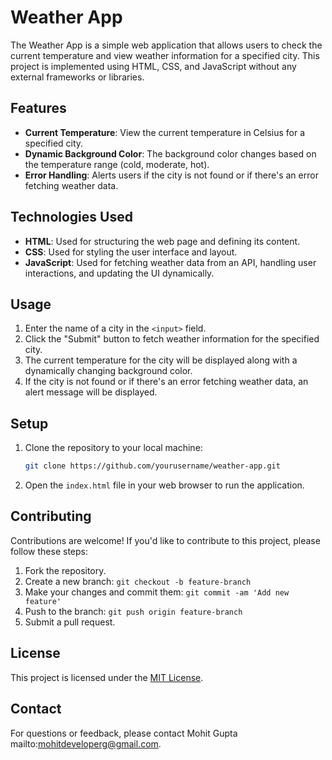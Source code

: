 # Weather App

The Weather App is a simple web application that allows users to check the current temperature and view weather information for a specified city. This project is implemented using HTML, CSS, and JavaScript without any external frameworks or libraries.

## Features

- **Current Temperature**: View the current temperature in Celsius for a specified city.
- **Dynamic Background Color**: The background color changes based on the temperature range (cold, moderate, hot).
- **Error Handling**: Alerts users if the city is not found or if there's an error fetching weather data.

## Technologies Used

- **HTML**: Used for structuring the web page and defining its content.
- **CSS**: Used for styling the user interface and layout.
- **JavaScript**: Used for fetching weather data from an API, handling user interactions, and updating the UI dynamically.

## Usage

1. Enter the name of a city in the `<input>` field.
2. Click the "Submit" button to fetch weather information for the specified city.
3. The current temperature for the city will be displayed along with a dynamically changing background color.
4. If the city is not found or if there's an error fetching weather data, an alert message will be displayed.

## Setup

1. Clone the repository to your local machine:

    ```bash
    git clone https://github.com/yourusername/weather-app.git
    ```

2. Open the `index.html` file in your web browser to run the application.


## Contributing

Contributions are welcome! If you'd like to contribute to this project, please follow these steps:

1. Fork the repository.
2. Create a new branch: `git checkout -b feature-branch`
3. Make your changes and commit them: `git commit -am 'Add new feature'`
4. Push to the branch: `git push origin feature-branch`
5. Submit a pull request.

## License

This project is licensed under the [MIT License](LICENSE).

## Contact

For questions or feedback, please contact Mohit Gupta mailto:mohitdeveloperg@gmail.com.
